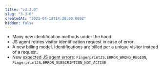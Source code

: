 ```yaml
---
title: "v3.3.0"
slug: "3-3-0"
createdAt: "2021-04-13T14:30:00.000Z"
hidden: false
---
```

- Many new identification methods under the hood
- JS agent retries visitor identification request in case of error
- A new billing model. Identifications are billed per a unique visitor instead of a request.
- New [expected JS agent errors](doc:js-agent#error-handling): `FingerprintJS.ERROR_WRONG_REGION`, `FingerprintJS.ERROR_SUBSCRIPTION_NOT_ACTIVE`